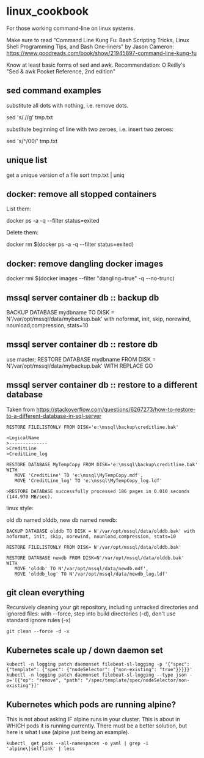 # linux_cookbook

For those working command-line on linux systems.


Make sure to read "Command Line Kung Fu: Bash Scripting Tricks, Linux Shell Programming Tips, and Bash One-liners"
by Jason Cameron:
https://www.goodreads.com/book/show/21945897-command-line-kung-fu

Know at least basic forms of sed and awk.
Recommendation: O Reilly's  "Sed & awk Pocket Reference, 2nd edition"


## sed command examples

substitute all dots  with nothing, i.e. remove dots. 

sed 's/\.//g' tmp.txt 

substitute beginning of line with two zeroes, i.e. insert two zeroes:

sed 's/^/00/' tmp.txt 

## unique list
get a unique version of a file
sort tmp.txt | uniq


## docker: remove all stopped containers

List them:

docker ps -a -q --filter status=exited

Delete them:

docker rm $(docker ps -a -q --filter status=exited)

## docker: remove dangling docker images

docker rmi $(docker images --filter "dangling=true" -q --no-trunc)

## mssql server container db :: backup db

BACKUP DATABASE mydbname TO DISK = N'/var/opt/mssql/data/mybackup.bak' with noformat, init, skip, norewind, nounload,compression, stats=10

## mssql server container db :: restore db
	
use master;  RESTORE DATABASE mydbname FROM DISK = N'/var/opt/mssql/data/mybackup.bak' WITH REPLACE
GO

## mssql server container db :: restore to a different database

Taken from 
https://stackoverflow.com/questions/6267273/how-to-restore-to-a-different-database-in-sql-server


~~~~
RESTORE FILELISTONLY FROM DISK='e:\mssql\backup\creditline.bak'

>LogicalName
>--------------
>CreditLine
>CreditLine_log

RESTORE DATABASE MyTempCopy FROM DISK='e:\mssql\backup\creditline.bak'
WITH 
   MOVE 'CreditLine' TO 'e:\mssql\MyTempCopy.mdf',
   MOVE 'CreditLine_log' TO 'e:\mssql\MyTempCopy_log.ldf'

>RESTORE DATABASE successfully processed 186 pages in 0.010 seconds (144.970 MB/sec).
~~~~

linux style:

old db named olddb, new db named newdb:

~~~~
BACKUP DATABASE olddb TO DISK = N'/var/opt/mssql/data/olddb.bak' with noformat, init, skip, norewind, nounload,compression, stats=10

RESTORE FILELISTONLY FROM DISK= N'/var/opt/mssql/data/olddb.bak'

RESTORE DATABASE newdb FROM DISK=N'/var/opt/mssql/data/olddb.bak'
WITH
   MOVE 'olddb' TO N'/var/opt/mssql/data/newdb.mdf',
   MOVE 'olddb_log' TO N'/var/opt/mssql/data/newdb_log.ldf'
~~~~

## git clean everything
Recursively cleaning your git repository, including untracked directories and ignored files:
with --force, step into build directories (-d), don't use standard ignore rules (-x)
~~~~
git clean --force -d -x
~~~~

## Kubernetes scale up / down daemon set

~~~~
kubectl -n logging patch daemonset filebeat-sl-logging -p '{"spec": {"template": {"spec": {"nodeSelector": {"non-existing": "true"}}}}}'
kubectl -n logging patch daemonset filebeat-sl-logging --type json -p='[{"op": "remove", "path": "/spec/template/spec/nodeSelector/non-existing"}]'
~~~~
    
  
## Kubernetes which pods are running alpine?

This is not about asking IF alpine runs in your cluster.
This is about in WHICH pods it is running currently.
There must be a better solution, but here is what I use (alpine just being an example).

~~~~
kubectl  get pods --all-namespaces -o yaml | grep -i 'alpine\|selflink' | less
~~~~




